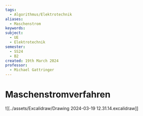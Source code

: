 ```yaml
---
tags:
  - Algorithmus/Elektrotechnik
aliases:
  - Maschenstrom
keywords: 
subject:
  - UE
  - Elektrotechnik
semester:
  - SS24
  - B2
created: 19th March 2024
professor:
  - Michael Gattringer
---
```

 

# Maschenstromverfahren

![[../assets/Excalidraw/Drawing 2024-03-19 12.31.14.excalidraw]]